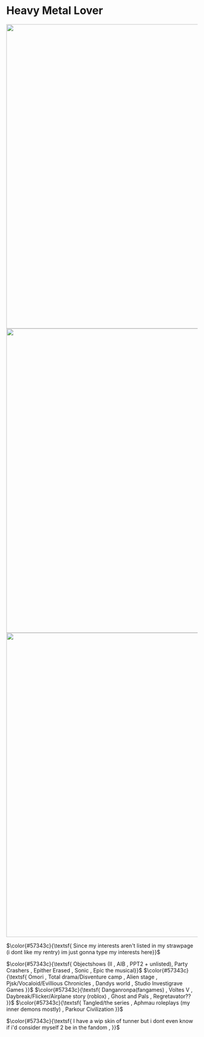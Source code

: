# Heavy Metal Lover

<p></p>



<img src="https://64.media.tumblr.com/f994eb435efade4763eaf25046e074db/24e3b077138c0320-22/s2048x3072/54acfeca213dbc0452457bca3c4de5dda4a85526.pnj" width="800">
<img src="https://file.garden/Z1RDrf5S-wyca2lu/image_2025-01-25_084522057.png" width="800">
<img src="https://64.media.tumblr.com/f994eb435efade4763eaf25046e074db/24e3b077138c0320-22/s2048x3072/54acfeca213dbc0452457bca3c4de5dda4a85526.pnj" width="800">


$\color{#57343c}{\textsf{ Since my interests aren't listed in my strawpage (i dont like my rentry) im just gonna type my interests here}}$
<p></p>

$\color{#57343c}{\textsf{ Objectshows (II , AIB , PPT2 + unlisted), Party Crashers , Epither Erased , Sonic , Epic the musical}}$
$\color{#57343c}{\textsf{ Omori , Total drama/Disventure camp , Alien stage , Pjsk/Vocaloid/Evillious Chronicles , Dandys world , Studio Investigrave Games }}$
$\color{#57343c}{\textsf{ Danganronpa(fangames) , Voltes V , Daybreak/Flicker/Airplane story (roblox) , Ghost and Pals , Regretavator?? }}$
$\color{#57343c}{\textsf{ Tangled/the series , Aphmau roleplays (my inner demons mostly) , Parkour Civilization }}$

<p></p>

$\color{#57343c}{\textsf{ I have a wip skin of tunner but i dont even know if i'd consider myself 2 be in the fandom , }}$
